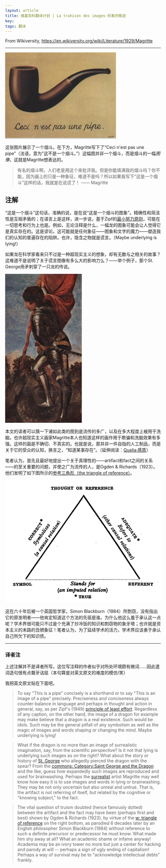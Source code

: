 ```yaml
---
layout: article
title: 维基百科翻译计划 | La trahison des images·形象的叛逆
key: 
tags: 翻译
---
```


From Wikiversity, <https://en.wikiversity.org/wiki/Literature/1929/Magritte>

---

![形象的叛逆](/assets/images/2018-08-14-this-is-not-a-pipe.jpg)

这张图片展示了一个烟斗。在下方，Magritte写下了“Ceci n'est pas une pipe”（法语，意为“这不是一个烟斗。”）这幅图并非一个烟斗，而是烟斗的一幅*图像*，这就是Magritte想表达的。

> 有名的烟斗啊，人们老是用这个来批评我。但是你能填满我的烟斗吗？你不能，因为画上的只是一种象征，难道不是吗？所以如果我写下“这是一个烟斗”这样的话，我就是在说谎了！ —— Magritte

<!--more-->

## 注解

“这是一个烟斗”这句话，准确的说，是在说“这是一个烟斗的图象”。精确性和简洁性是互相矛盾的；在语言上是这样，进一步说，基于Zipf的[最小努力原则](https://en.wikipedia.org/wiki/principle_of_least_effort)，可能在一切思考和行为上也是。例如，无论注释是什么，一幅龙的图象可能会让人觉得它是真实存在的。这是谬论。这可能就是任何象征——图象和文字的魔力——塑造我们的认知的普遍存在的陷阱。也许，隐含之物就是谎言。（Maybe underlying is lying!）

如果龙在科学家看来只不过是一种超现实主义的想象，却有无数与之相关的故事？这难道不是说明了关于谎言图像有多么大的影响力么？——举个例子，那个St. George用矛刺穿了一只龙的传说。

![Saint George and the Dragon](/assets/images/2018-08-14-this-is-not-a-pipe(2).jpg)

本文的读者可以猜一下诸如此类的图到底流传的多广，以及在多大程度上被用于洗脑。也许超现实主义画家Magritte本人也知道这样的画作用于欺骗和洗脑效果有多强。这样的画是不确切、不真实的。也就是说，那并非一件自指的人工制品，而是关于它的受众的认知，换言之，“知道某事存在”。（延伸阅读：[Qualia·感质](2018-07-29-wiki-qualia.md)）

笔者认为，首先且最好地提出一个关于真理性的——artifact和fact之间的关系——的至关重要的问题，并使之广为流传的人，是Ogden & Richards（1923）。他们发明了如下图所示的[参考三角形（the triangle of reference）](https://en.wikipedia.org/wiki/triangle_of_reference)。

![the triangle of reference](/assets/images/2018-08-14-this-is-not-a-pipe(3).png)

这在六十年后被一个英国哲学家，Simon Blackburn（1984）所剽窃，没有指出它的原发明者——他肯定知道这个方法的先驱是谁。为什么他这么羞于承认这一点呢？学术界很可能只不过是个充满了炒冷饭的知识和剽窃物的象牙塔；也许就是资本主义的末路的丑陋象征！笔者认为，为了延续学术的活力，学术界应该勇于承认自己所欠下的知识债。

---

### 译者注

上述注解并不是译者所写。这位写注释的作者似乎对所处环境颇有微词……因此遣词造句很有点聱牙诘屈（本句算是对英文原文的难度的模仿/笑）

我把英文原文贴在下面吧。

> To say "This is a pipe" concisely is a shorthand or to say "This is an image of a pipe" precisely. Preciseness and conciseness always counter-balance in language and perhaps in thought and action in general, say, as per Zipf's (1949) [principle of least effort](https://en.wikipedia.org/wiki/principle_of_least_effort). Regardless of any caption, on the other hand, the image of a dragon for example may make believe that a dragon is a real existence. Such would be idols. Such may be the general pitfall of any symbolism as well as the magic of images and words shaping or changing the mind. Maybe underlying is lying! 

> What if the dragon is no more than an image of surrealistic imagination, say, from the scientific perspective? Is it not that lying is underlying such images as on the right? What about the story or history of [St. George](https://en.wikipedia.org/wiki/St._George) who allegedly pierced the dragon with the spear? From the [commons: Category:Saint George and the Dragon](https://commons.wikimedia.org/wiki/Category:Saint_George_and_the_Dragon) and the like, guess how expandedly such images are reproduced and used for brainwashing. Perhaps the [surrealist](https://en.wikipedia.org/wiki/surrealism) artist Magritte may well know how easy it is to use images and words in lying or brainwashing. They may be not only uncertain but also unreal and untrue. That is, the artifact is not referring of itself, but related by the cognitive or "knowing subject," to the fact. 

> The vital question of truism doubted (hence famously dotted) between the artifact and the fact may have been (perhaps first and best) shown by Ogden & Richards (1923), by virtue of the [w: triangle of reference](https://en.wikipedia.org/wiki/triangle_of_reference) on the right bottom, as parodied 6 decades later by an English philosopher Simon Blackburn (1984) without reference to such a definite precursor or predecessor he must know. What made him shy away at all? What an academic shame or infame anyway! Academia may be an ivory tower no more but just a center for hacking and parody at will -- perhaps a sign of ugly ending of capitalism! Perhaps a way of survival may be to "acknowledge intellectual debts" frankly. 